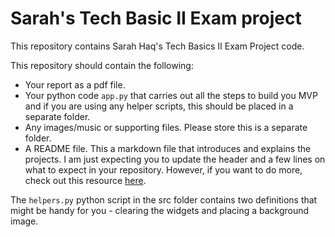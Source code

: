 # Sarah's Tech Basic II Exam project

This repository contains Sarah Haq's Tech Basics II Exam Project code. 


This repository should contain the following:
- Your report as a pdf file.
- Your python code `app.py` that carries out all the steps to build you MVP and if you are using any helper scripts, this should be placed in a separate folder.
- Any images/music or supporting files. Please store this is a separate folder. 
- A README file. This a markdown file that introduces and explains the projects. I am just expecting you to update the header and a few lines on what to expect in your repository. However, if you want to do more, check out this resource [here](https://www.makeareadme.com/).



The `helpers.py` python script in the src folder contains two definitions that might be handy for you - clearing the widgets and placing a background image.


